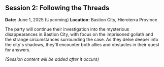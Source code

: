 ## Session 2: Following the Threads

**Date:** June 1, 2025 (Upcoming)
**Location:** Bastion City, Hieroterra Province

The party will continue their investigation into the mysterious disappearances in Bastion City, with focus on the imprisoned goliath and the strange circumstances surrounding the case. As they delve deeper into the city's shadows, they'll encounter both allies and obstacles in their quest for answers.

*(Session content will be added after it occurs)*
